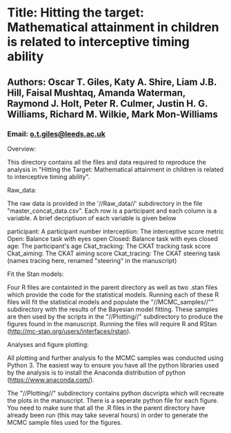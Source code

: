 # Title: Hitting the target: Mathematical attainment in children is related to interceptive timing ability

## Authors: Oscar T. Giles, Katy A. Shire, Liam J.B. Hill, Faisal Mushtaq, Amanda Waterman, Raymond J. Holt, Peter R. Culmer, Justin H. G. Williams, Richard M. Wilkie, Mark Mon-Williams

### Email: o.t.giles@leeds.ac.uk


Overview:

This directory contains all the files and data required to reproduce the analysis in "Hitting the Target: Mathematical attainment in children is related to interceptive timing ability".

Raw_data:

The raw data is provided in the '//Raw_data//' subdirectory in the file "master_concat_data.csv". Each row is a participant and each column is a variable. A brief decriptiuon of each variable is given below

participant: A participant number
interception: The interceptive score metric
Open: Balance task with eyes open
Closed: Balance task with eyes closed
age: The participant's age
Ckat_tracking: The CKAT tracking task score
Ckat_aiming: The CKAT aiming score
Ckat_tracing: The CKAT steering task (names tracing here, renamed "steering" in the manuscript)


Fit the Stan models:

Four R files are containted in the parent directory as well as two .stan files which provide the code for the statistical models. Running each of these R files will fit the statistical models and populate the "//MCMC_samples//"" subdirectory with the results of the Bayesian model fitting. These samples are then used by the scripts in the "//Plotting//" subdirectory to produce the figures found in the manuscript. Running the files will require R and RStan (http://mc-stan.org/users/interfaces/rstan).

Analyses and figure plotting:

All plotting and further analysis fo the MCMC samples was conducted using Python 3. The easiest way to ensure you have all the python libraries used by the analysis is to install the Anaconda distribution of python (https://www.anaconda.com/).

The "//Plotting//" subdirectory contains python dscvripts which will recreate the plots in the manuscript. There is a seperate python file for each figure. You need to make sure that all the .R files in the parent directory have already been run (this may take several hours) in order to generate the MCMC sample files used for the figures. 